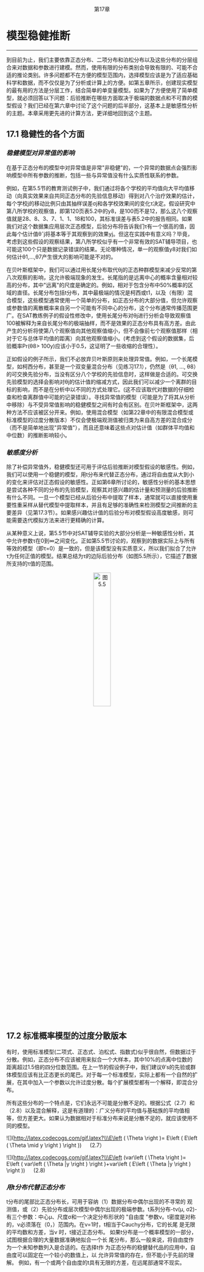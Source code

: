 <center>第17章</center>

# 模型稳健推断
****
到目前为止，我们主要依靠正态分布、二项分布和泊松分布以及这些分布的分层组合来对数据和参数进行建模。然而，使用有限的分布类别会导致有限的、可能不合适的推论类别。许多问题都不在方便的模型范围内，选择模型应该是为了适应基础科学和数据，而不仅仅是为了分析或计算上的方便。如第五章所示，创建现实模型的最有用的方法是分层工作，结合简单的单变量模型。如果为了方便使用了简单模型，就必须回答以下问题：后验推断在哪些方面取决于极端的数据点和不可靠的模型假设？我们已经在第六章中讨论了这个问题的后半部分，这基本上是敏感性分析的主题。本章采用更先进的计算方法，更详细地回到这个主题。

## 17.1 稳健性的各个方面
### _稳健模型对异常值的影响_

在基于正态分布的模型中对异常值是非常"非稳健"的，一个异常的数据点会强烈影响模型中所有参数的推断，包括一些与异常值没有什么实质性联系的参数。

例如，在第5.5节的教育测试例子中，我们通过将各个学校的平均值向大平均值移动（向真实效果来自共同正态分布的先验信息移动）得到对八个治疗效果的估计，每个学校j的移动比例只由其抽样误差σj和各学校效果间的变化τ决定。假设研究中第八所学校的观察值，即第120页表5.2中的y8，是100而不是12，那么这八个观察值就是28、8、3、7、1、1、18和100，其标准误差与表5.2中的报告相同。如果我们对这个数据集应用层次正态模型，后验分布将告诉我们τ有一个很高的值，因此每个估计值θˆj将基本等于其观察到的效果yj。但这在实践中有意义吗？毕竟，考虑到这些假设的观察结果，第八所学校似乎有一个非常有效的SAT辅导项目，也可能这100个只是数据记录错误的结果。无论哪种情况，单一的观察值y8对我们如何估计θ1,...,θ7产生很大的影响可能是不对的。

在贝叶斯框架中，我们可以通过用长尾分布取代θj的正态种群模型来减少反常的第八次观察的影响，这允许极端现象的发生。长尾指的是远离中心的概率含量相对较高的分布，其中"远离"的尺度是确定的。例如，相对于包含分布中50%概率的区域的直径。长尾分布包括t分布，其中最极端的情况是柯西或t1，以及（有限）混合模型，这些模型通常使用一个简单的分布，如正态分布的大部分值，但允许观察或参数值的离散概率来自另一个可能有不同中心的分布，这个分布通常传播范围更广。在SAT教练例子的假设性修改中，使用长尾分布对θj进行分析会导致观察值100被解释为来自长尾分布的极端抽样，而不是效果的正态分布具有高方差。由此产生的分析将使第八个观察值向其他观察值缩小，但不会像前七个观察值那样（相对于它与总体平均值的距离）向其他观察值缩小。(考虑到这个假设的数据集，后验概率Pr(θ8> 100y)应该小于0.5，这证明了一些收缩的合理性）。

正如假设的例子所示，我们不必放弃贝叶斯原则来处理异常值。例如，一个长尾模型，如柯西分布，甚至是一个双变量混合分布（见练习17.1），仍然是（θ1, ..., θ8）的可交换先验分布，当没有区分八个学校的先验信息时，这样做是合适的。可交换先验模型的选择会影响对θj的估计值的缩减方式，因此我们可以减少一个离群的目标的影响，而不是在分析中以不同的方式处理它。(这不应该取代对数据的仔细检查和检查离群值中可能的记录错误）。寻找异常值的模型（可能是为了将其从分析中移除）与不受异常值影响的稳健模型之间有时会有区别。在贝叶斯框架中，这两种方法不应该被区分开来。例如，使用混合模型（如第22章中的有限混合模型或标准模型的过度分散版本）不仅会使极端观测值被归类为来自高方差的混合成分（而不是简单地出现"异常值"），而且还意味着这些点对估计值（如群体平均值和中位数）的推断影响较小。

### _敏感度分析_

除了补偿异常值外，稳健模型还可用于评估后验推断对模型假设的敏感性。例如，我们可以使用一个稳健的模型，用t分布来代替正态分布，通过将自由度从大到小的变化来评估对正态假设的敏感性。正如第6章所讨论的，敏感性分析的基本思想是尝试各种不同的分布的先验模型，观察其对感兴趣的估计量和预测量的后验推断有什么不同。一旦一个模型已经从后验分布中提取了样本，通常就可以直接使用重要性重采样从替代模型中提取样本，并且有足够的准确性来检测模型之间推断的主要差异（见第17.3节）。如果感兴趣估计值的后验分布对模型假设高度敏感，则可能需要迭代模拟方法来进行更精确的计算。

从某种意义上说，第5.5节中对SAT辅导实验的大部分分析是一种敏感性分析，其中允许参数τ在0到∞之间变化。正如第5.5节讨论的，观察到的数据实际上与所有等效的模型（即τ=0）是一致的，但是该模型没有实质意义，所以我们拟合了允许τ为任何正值的模型。结果总结为τ的边际后验分布（如图5.5所示），它描述了数据所支持的τ值的范围。
<div align=center>
<img src="https://user-images.githubusercontent.com/63713797/137932151-ab9537c6-9f7f-446e-bf45-8ef23d822c93.jpg" width= "30%" alt= "图5.5">
</div>

## 17.2 标准概率模型的过度分散版本
有时，使用标准模型(二项式、正态式、泊松式、指数式)似乎很自然，但数据过于分散。例如，正态分布不应该被用来拟合一个大样本，其中10%的点离中位数的距离超过1.5倍的四分位数范围。在上一节的假设例子中，我们建议θ′s的先验或群体模型应该有比正态更长的尾巴。对于每一个标准模型，实际上都有一个自然的扩展，在其中加入一个参数以允许过度分散。每个扩展模型都有一个解释，即混合分布。

所有这些分布的一个特点是，它们永远不可能是分散不足的。根据公式（2.7）和（2.8）以及混合解释，这是有道理的：广义分布的平均值与基础族的平均值相等，但方差更大。如果认为数据相对于标准分布来说是分散不足的，就应该使用不同的模型。

![](http://latex.codecogs.com/gif.latex?\\\E\left ( \Theta  \right )= E\left ( E\left ( \Theta \mid y \right ) \right )) &#8195; (2.7）

![](http://latex.codecogs.com/gif.latex?\\\E\left (var\left ( \Theta  \right )= E\left ( var\left ( \Theta |y \right ) \right )+var\left ( E\left ( \Theta |y \right ) \right )) &#8195; (2.8)

### _用t分布代替正态分布_

t分布的尾部比正态分布长，可用于容纳（1）数据分布中偶尔出现的不寻常的    观测值，或（2）先验分布或层次模型中偶尔出现的极端参数。t系列分布-tν(µ, σ2)-有三个参数：中心µ、尺度σ和一个决定分布形状的 "自由度 "参数ν。t密度是对称的，ν必须落在（0，）范围内。在ν=1时，t相当于Cauchy分布，它的长尾    是无限的平均数和方差，当ν	时，t接近正态分布。 如果t分布是一个概率模型的一部分，试图根据合理的大量数据准确地拟合一个长  尾分布，那么一般来说，将自由度作为一个未知参数列入是合适的。在选择t作  为正态分布的稳健替代品的应用中，自由度可以固定在一个较小的数值上，以   允许异常值的存在，但不能小于先前的理解。  例如，有一个或两个自由度的t具有无限的方差，在远尾部通常不现实。
